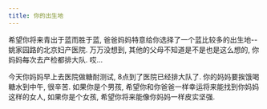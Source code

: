 ```yaml
---
title: 你的出生地
---
```


希望你将来青出于蓝而胜于蓝, 爸爸妈妈特意给你选择了一个蓝比较多的出生地--姚家园路的北京妇产医院. 万万没想到, 其他的父母不知道是不是也是这么想的, 你妈妈每次去产检都排大队. 哎...

今天你妈妈早上去医院做糖耐测试, 8点到了医院已经排大队了. 你的妈妈要挨饿喝糖水到中午, 很辛苦. 如果你是个男孩, 希望你和你爸爸一样幸运将来能找到你妈妈这样的女人, 如果你是个女孩, 希望你将来能像你妈妈一样皮实坚强.

